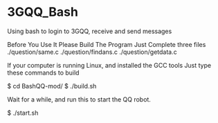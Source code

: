 3GQQ_Bash
=========

Using bash to login to 3GQQ, receive and send messages


Before You Use It
Please Build The Program
Just Complete three files
./question/same.c
./question/findans.c
./question/getdata.c


If your computer is running Linux, and installed the GCC tools
Just type these commands to build

$ cd BashQQ-mod/
$ ./build.sh

Wait for a while, and run this to start the QQ robot.

$ ./start.sh

